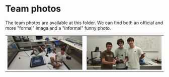 # Team photos
The team photos are available at this folder. We can find both an official and more "formal" imaga and a "informal" funny photo.

| | |
| ------------------------- | ------------------------- |
| ![ ](./Funny%20Image.jpg) | ![ ](./Team%20Photo.jpg) |